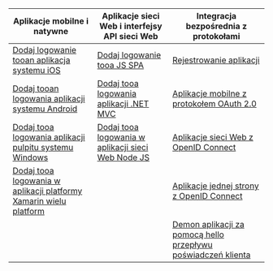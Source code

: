 | Aplikacje mobilne i natywne | Aplikacje sieci Web i interfejsy API sieci Web | Integracja bezpośrednia z protokołami |
| --- | --- | --- |
| [Dodaj logowanie tooan aplikacja systemu iOS](../articles/active-directory/develop/GuidedSetups/active-directory-ios.md) | [Dodaj logowanie tooa JS SPA](../articles/active-directory/develop/GuidedSetups/active-directory-javascriptspa.md) |[Rejestrowanie aplikacji](../articles/active-directory/develop/active-directory-v2-app-registration.md) | 
| [Dodaj tooan logowania aplikacji systemu Android](../articles/active-directory/develop/guidedsetups/active-directory-mobileanddesktopapp-android-intro.md) | [Dodaj tooa logowania aplikacji .NET MVC](../articles/active-directory/develop/guidedsetups/active-directory-serversidewebapp-aspnetwebappowin-intro.md) |[Aplikacje mobilne z protokołem OAuth 2.0](../articles/active-directory/develop/active-directory-v2-protocols-oauth-code.md) |
| [Dodaj tooa logowania aplikacji pulpitu systemu Windows](../articles/active-directory/develop/guidedsetups/active-directory-mobileanddesktopapp-windowsdesktop-intro.md) |[Dodaj tooa logowania w aplikacji sieci Web Node JS](../articles/active-directory/develop/active-directory-v2-devquickstarts-node-web.md) |[Aplikacje sieci Web z OpenID Connect](../articles/active-directory/develop/active-directory-v2-protocols-oidc.md) |
| [Dodaj tooa logowania w aplikacji platformy Xamarin wielu platform](https://github.com/Azure-Samples/active-directory-xamarin-native-v2)|  |[Aplikacje jednej strony z OpenID Connect](../articles/active-directory/develop/active-directory-v2-protocols-implicit.md) |
|  |  | [Demon aplikacji za pomocą hello przepływu poświadczeń klienta](../articles/active-directory/develop/active-directory-v2-protocols-oauth-client-creds.md) |
